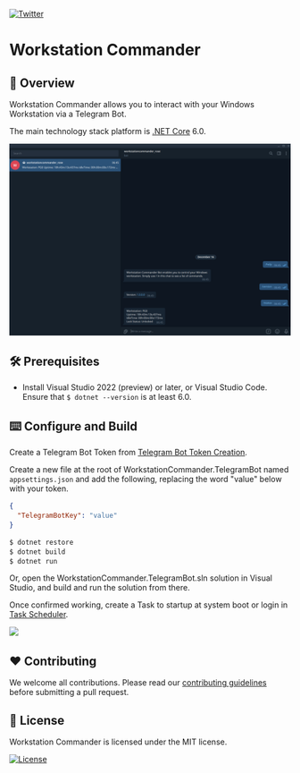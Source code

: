 [![Twitter](https://img.shields.io/twitter/follow/morrisonbrett?style=social)](https://twitter.com/morrisonbrett)

# Workstation Commander

## 🌈 Overview

Workstation Commander allows you to interact with your Windows Workstation via a Telegram Bot.

The main technology stack platform is [.NET Core](https://dotnet.microsoft.com/) 6.0.

![](static/telegram-bot-screenshot.png)

## 🛠 Prerequisites

* Install Visual Studio 2022 (preview) or later, or Visual Studio Code. Ensure that `$ dotnet --version` is at least 6.0.

## ⌨️ Configure and Build

Create a Telegram Bot Token from [Telegram Bot Token Creation](https://core.telegram.org/bots#6-botfather).

Create a new file at the root of WorkstationCommander.TelegramBot named `appsettings.json` and add the following, replacing the word "value" below with your token.

```json
{
  "TelegramBotKey": "value"
}
```

```bash
$ dotnet restore
$ dotnet build
$ dotnet run
```
Or, open the WorkstationCommander.TelegramBot.sln solution in Visual Studio, and build and run the solution from there.

Once confirmed working, create a Task to startup at system boot or login in [Task Scheduler](https://www.howtogeek.com/tips/how-to-run-a-scheduled-task-without-a-command-window-appearing/).

![](static/task_scheduler.gif)

## ❤️ Contributing

We welcome all contributions. Please read our [contributing guidelines](CONTRIBUTING.md) before submitting a pull request.

## 📜 License

Workstation Commander is licensed under the MIT license.

[![License](https://img.shields.io/github/license/morrisonbrett/WorkstationCommander.TelegramBot)](LICENSE)
